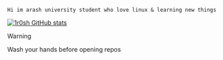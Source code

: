 ```
Hi im arash university student who love linux & learning new things
```

[![1r0sh GitHub stats](https://github-readme-stats.vercel.app/api?username=1r0sh)](https://github.com/anuraghazra/github-readme-stats)

> [!Warning]
> Wash your hands before opening repos
